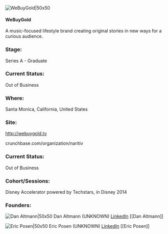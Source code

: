 

![WeBuyGold|50x50](https://apimg.techstars.com/connect/images/image_files/579bd7dcc2f1c4094100000f/original/Square-Avatar.png)

#### WeBuyGold
A music-focused lifestyle brand creating original stories in new ways for a curious audience.

### Stage: 
Series A - Graduate 

### Current Status: 
Out of Business

### Where:
Santa Monica, California, United States

### Site:
http://webuygold.tv



crunchbase.com/organization/naritiv

### Current Status: 
Out of Business

### Cohort/Sessions: 
Disney Accelerator powered by Techstars, in Disney 2014

### Founders: 

![Dan Altmann|50x50](https://apimg.techstars.com/connect/images/image_files/5fb5839c44e0820852000209/original/DanAltmann.jpeg) Dan Altmann (UNKNOWN) [LinkedIn](https://linkedin.com/in/danaltmann) [[Dan Altmann]]

![Eric Posen|50x50](https://apimg.techstars.com/connect/images/image_files/53b46ce01907701358000001/original/1010221_10152123640141156_8608555666771777308_n.jpg) Eric Posen (UNKNOWN) [LinkedIn](https://linkedin.com/in/goeric) [[Eric Posen]]


